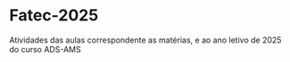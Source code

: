 # Fatec-2025
Atividades das aulas correspondente as matérias, e ao ano letivo de 2025 do curso ADS-AMS
